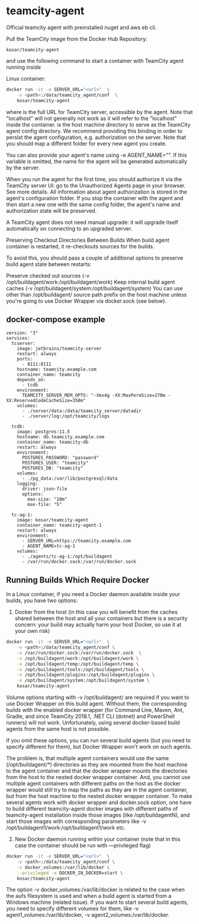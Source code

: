 # teamcity-agent

Official teamcity agent with preinstalled nuget and aws eb cli.

Pull the TeamCity image from the Docker Hub Repository:

```kosar/teamcity-agent```

and use the following command to start a container with TeamCity agent running inside

Linux container:
```bash
docker run -it -e SERVER_URL="<url>"  \
    -v <path>:/data/teamcity_agent/conf  \      
    kosar/teamcity-agent
```
where is the full URL for TeamCity server, accessible by the agent. Note that "localhost" will not generally not work as it will refer to the "localhost" inside the container. is the host machine directory to serve as the TeamCity agent config directory. We recommend providing this binding in order to persist the agent configuration, e.g. authorization on the server. Note that you should map a different folder for every new agent you create.

You can also provide your agent's name using -e AGENT_NAME="". If this variable is omitted, the name for the agent will be generated automatically by the server.

When you run the agent for the first time, you should authorize it via the TeamCity server UI: go to the Unauthorized Agents page in your browser. See more details. All information about agent authorization is stored in the agent's configuration folder. If you stop the container with the agent and then start a new one with the same config folder, the agent's name and authorization state will be preserved.

A TeamCity agent does not need manual upgrade: it will upgrade itself automatically on connecting to an upgraded server.

Preserving Checkout Directories Between Builds
When build agent container is restarted, it re-checkouts sources for the builds.

To avoid this, you should pass a couple of additional options to preserve build agent state between restarts:

Preserve checked out sources (-v /opt/buildagent/work:/opt/buildagent/work)
Keep internal build agent caches (-v /opt/buildagent/system:/opt/buildagent/system)
You can use other than /opt/buildagent/ source path prefix on the host machine unless you're going to use Docker Wrapper via docker.sock (see below).

## docker-compose example
```
version: "3"
services:
  tcserver:
    image: jetbrains/teamcity-server
    restart: always
    ports:
      - 8111:8111
    hostname: teamcity.example.com
    container_name: teamcity
    depends_on:
      - tcdb
    environment:
      TEAMCITY_SERVER_MEM_OPTS: "-Xmx4g -XX:MaxPermSize=270m -XX:ReservedCodeCacheSize=350m"
    volumes:
      - ./server/data:/data/teamcity_server/datadir
      - ./server/log:/opt/teamcity/logs

  tcdb:
    image: postgres:11.5
    hostname: db.teamcity.example.com
    container_name: teamcity-db
    restart: always
    environment:
      POSTGRES_PASSWORD: "password"
      POSTGRES_USER: "teamcity"
      POSTGRES_DB: "teamcity"
    volumes:
      - ./pg_data:/var/lib/postgresql/data
    logging:
      driver: json-file
      options:
        max-size: "10m"
        max-file: "5"

  tc-ag-1:
    image: kosar/teamcity-agent
    container_name: teamcity-agent-1
    restart: always
    environment:
      - SERVER_URL=https://teamcity.example.com
      - AGENT_NAME=tc-ag-1
    volumes:
      - ./agents/tc-ag-1:/opt/buildagent
      - /var/run/docker.sock:/var/run/docker.sock
```
## Running Builds Which Require Docker
In a Linux container, if you need a Docker daemon available inside your builds, you have two options:

1) Docker from the host (in this case you will benefit from the caches shared between the host and all your containers but there is a security concern: your build may actually harm your host Docker, so use it at your own risk)
```bash
docker run -it -e SERVER_URL="<url>"  \
    -v <path>:/data/teamcity_agent/conf \
    -v /var/run/docker.sock:/var/run/docker.sock  \
    -v /opt/buildagent/work:/opt/buildagent/work \
    -v /opt/buildagent/temp:/opt/buildagent/temp \
    -v /opt/buildagent/tools:/opt/buildagent/tools \
    -v /opt/buildagent/plugins:/opt/buildagent/plugins \
    -v /opt/buildagent/system:/opt/buildagent/system \
    kosar/teamcity-agent
```
Volume options starting with -v /opt/buildagent/ are required if you want to use Docker Wrapper on this build agent. Without them, the corresponding builds with the enabled docker wrapper (for Command Line, Maven, Ant, Gradle, and since TeamCity 2018.1, .NET CLI (dotnet) and PowerShell runners) will not work. Unfortunately, using several docker-based build agents from the same host is not possible.

If you omit these options, you can run several build agents (but you need to specify different <path> for them), but Docker Wrapper won't work on such agents.

The problem is, that multiple agent containers would use the same (/opt/buildagent/\*) directories as they are mounted from the host machine to the agent container and that the docker wrapper mounts the directories from the host to the nested docker wrapper container. And, you cannot use multiple agent containers with different paths on the host as the docker wrapper would still try to map the paths as they are in the agent container, but from the host machine to the nested docker wrapper container. To make several agents work with docker wrapper and docker.sock option, one have to build different teamcity-agent docker images with different paths of teamcity-agent installation inside those images (like /opt/buildagentN), and start those images with corresponding parameters like -v /opt/buildagent1/work:/opt/buildagent1/work etc.

2) New Docker daemon running within your container (note that in this case the container should be run with —privileged flag)
```bash
docker run -it -e SERVER_URL="<url>"  \
    -v <path>:/data/teamcity_agent/conf \
    -v docker_volumes:/var/lib/docker \
    --privileged -e DOCKER_IN_DOCKER=start \    
    kosar/teamcity-agent
```
The option -v docker_volumes:/var/lib/docker is related to the case when the aufs filesystem is used and when a build agent is started from a Windows machine (related issue). If you want to start several build agents, you need to specify different volumes for them, like -v agent1_volumes:/var/lib/docker, -v agent2_volumes:/var/lib/docker.
